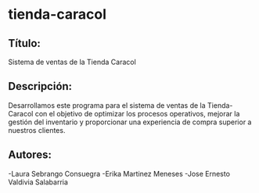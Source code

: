 # tienda-caracol

## Título:

Sistema de ventas de la Tienda Caracol

## Descripción:

Desarrollamos este programa para el sistema de ventas de la Tienda-Caracol con el objetivo de optimizar los procesos operativos, mejorar la gestión del inventario y proporcionar una experiencia de compra superior a nuestros clientes.


## Autores:
-Laura Sebrango Consuegra
-Erika Martinez Meneses
-Jose Ernesto Valdivia Salabarria
